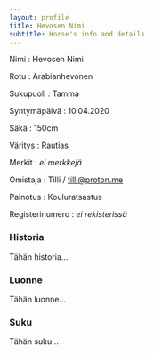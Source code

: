 ```yaml
---
layout: profile
title: Hevosen Nimi
subtitle: Horse's info and details
---
```


Nimi
: Hevosen Nimi

Rotu
: Arabianhevonen

Sukupuoli
: Tamma

Syntymäpäivä
: 10.04.2020

Säkä
: 150cm

Väritys
: Rautias

Merkit
: *ei merkkejä*

Omistaja
: Tilli / tilli@proton.me

Painotus
: Kouluratsastus

Registerinumero
: *ei rekisterissä*

### Historia

Tähän historia...

### Luonne

Tähän luonne...

### Suku

Tähän suku...
